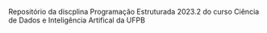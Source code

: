 Repositório da discplina Programação Estruturada 2023.2 do curso Ciência de Dados e Inteligência Artifical da UFPB
